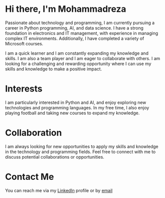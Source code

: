 

# Hi there, I'm Mohammadreza

Passionate about technology and programming, I am currently pursuing a career in Python programming, AI, and data science. I have a strong foundation in electronics and IT management, with experience in managing complex IT environments. Additionally, I have completed a variety of Microsoft courses.

I am a quick learner and I am constantly expanding my knowledge and skills. I am also a team player and I am eager to collaborate with others. I am looking for a challenging and rewarding opportunity where I can use my skills and knowledge to make a positive impact.

# Interests
I am particularly interested in Python and AI, and enjoy exploring new technologies and programming languages. In my free time, I also enjoy playing football and taking new courses to expand my knowledge.

# Collaboration
I am always looking for new opportunities to apply my skills and knowledge in the technology and programming fields. Feel free to connect with me to discuss potential collaborations or opportunities.

# Contact Me
You can reach me via my [LinkedIn](https://www.linkedin.com/in/mohammadreza-mohammadi-24a3a61b3/) profile or by [email](mr.mhmdi93@gmail.com)

